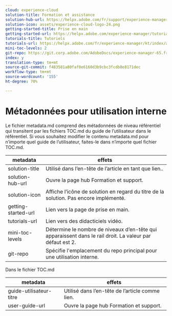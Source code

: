 ```yaml
---
cloud: experience-cloud
solution-title: Formation et assistance
solution-hub-url: https://helpx.adobe.com/fr/support/experience-manager/6-5.html
solution-icon: assets/experience-cloud-logo-24.png
getting-started-title: Prise en main
getting-started-url: https://helpx.adobe.com/experience-manager/tutorials.html
tutorials-title: Tutoriels
tutorials-url: https://helpx.adobe.com/fr/experience-manager/kt/index/aem-6-5-videos.html
mini-toc-levels: 2
git-repo: https://git.corp.adobe.com/AdobeDocs/experience-manager-65.fr-FR
index: y
translation-type: tm+mt
source-git-commit: f483581a80faf0e6160d3b9cbc3fcdb8e8171dec
workflow-type: tm+mt
source-wordcount: '155'
ht-degree: 70%

---
```



# Métadonnées pour utilisation interne

Le fichier metadata.md comprend des métadonnées de niveau référentiel qui transitent par les fichiers TOC.md du guide de l’utilisateur dans le référentiel. Si vous souhaitez modifier le contenu metadata.md pour n’importe quel guide de l’utilisateur, faites-le dans n’importe quel fichier TOC.md.

| metadata | effets |
|--- |--- |
| solution-title | Utilisé dans l’en-tête de l’article en tant que lien.. |
| solution-hub-url | Ouvre la page hub Formation et support. |
| solution-icon | Affiche l’icône de solution en regard du titre de la solution. Pas encore implémenté. |
| getting-started-url | Lien vers la page de prise en main. |
| tutorials-url | Lien vers des didacticiels vidéo. |
| mini-toc-levels | Détermine le nombre de niveaux d’en-tête qui apparaissent dans le rail droit. La valeur par défaut est 2.   |
| git-repo | Spécifie l&#39;emplacement du repo principal pour une utilisation interne. |

Dans le fichier TOC.md

| metadata | effets |
|--- |--- |
| guide-utilisateur-titre | Utilisé dans l’en-tête de l’article comme lien. |
| user-guide-url | Ouvre la page hub Formation et support. |
